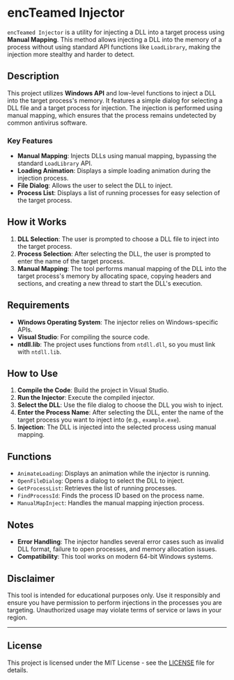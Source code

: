# encTeamed Injector

`encTeamed Injector` is a utility for injecting a DLL into a target process using **Manual Mapping**. This method allows injecting a DLL into the memory of a process without using standard API functions like `LoadLibrary`, making the injection more stealthy and harder to detect.

## Description

This project utilizes **Windows API** and low-level functions to inject a DLL into the target process's memory. It features a simple dialog for selecting a DLL file and a target process for injection. The injection is performed using manual mapping, which ensures that the process remains undetected by common antivirus software.

### Key Features
- **Manual Mapping**: Injects DLLs using manual mapping, bypassing the standard `LoadLibrary` API.
- **Loading Animation**: Displays a simple loading animation during the injection process.
- **File Dialog**: Allows the user to select the DLL to inject.
- **Process List**: Displays a list of running processes for easy selection of the target process.

## How it Works

1. **DLL Selection**: The user is prompted to choose a DLL file to inject into the target process.
2. **Process Selection**: After selecting the DLL, the user is prompted to enter the name of the target process.
3. **Manual Mapping**: The tool performs manual mapping of the DLL into the target process's memory by allocating space, copying headers and sections, and creating a new thread to start the DLL's execution.

## Requirements

- **Windows Operating System**: The injector relies on Windows-specific APIs.
- **Visual Studio**: For compiling the source code.
- **ntdll.lib**: The project uses functions from `ntdll.dll`, so you must link with `ntdll.lib`.

## How to Use

1. **Compile the Code**: Build the project in Visual Studio.
2. **Run the Injector**: Execute the compiled injector.
3. **Select the DLL**: Use the file dialog to choose the DLL you wish to inject.
4. **Enter the Process Name**: After selecting the DLL, enter the name of the target process you want to inject into (e.g., `example.exe`).
5. **Injection**: The DLL is injected into the selected process using manual mapping.

## Functions

- `AnimateLoading`: Displays an animation while the injector is running.
- `OpenFileDialog`: Opens a dialog to select the DLL to inject.
- `GetProcessList`: Retrieves the list of running processes.
- `FindProcessId`: Finds the process ID based on the process name.
- `ManualMapInject`: Handles the manual mapping injection process.

## Notes

- **Error Handling**: The injector handles several error cases such as invalid DLL format, failure to open processes, and memory allocation issues.
- **Compatibility**: This tool works on modern 64-bit Windows systems.

## Disclaimer

This tool is intended for educational purposes only. Use it responsibly and ensure you have permission to perform injections in the processes you are targeting. Unauthorized usage may violate terms of service or laws in your region.

---

## License

This project is licensed under the MIT License - see the [LICENSE](LICENSE) file for details.

